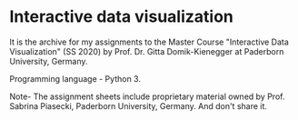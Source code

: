 # Interactive data visualization

It is the archive for my assignments to the Master Course "Interactive Data Visualization" (SS 2020) by Prof. Dr. Gitta Domik-Kienegger at Paderborn University, Germany.

Programming language - Python 3.

Note- The assignment sheets include proprietary material owned by Prof. Sabrina Piasecki, Paderborn University, Germany. And don't share it.
